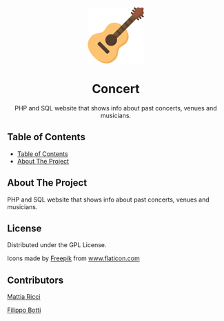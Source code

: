 <!-- PROJECT LOGO -->
  <br />
    <p align="center">
    <img src=".\immagini\guitar.png" alt="Logo" width="130" height="130">
  </a>
  <h1 align="center">Concert</h1>
  <p align="center">
    PHP and SQL website that shows info about past concerts, venues and musicians.
  </p>
  
  <!-- TABLE OF CONTENTS -->
  ## Table of Contents
  
  - [Table of Contents](#table-of-contents)
  - [About The Project](#about-the-project)

## About The Project

PHP and SQL website that shows info about past concerts, venues and musicians.

## License

Distributed under the GPL License.

<div>Icons made by <a href="https://www.flaticon.com/authors/freepik" title="Freepik">Freepik</a> from <a href="https://www.flaticon.com/" 
title="Flaticon"> www.flaticon.com</a></div>

<!-- CONTRIBUTORS -->

## Contributors

[Mattia Ricci](https://github.com/tiaringhio)

[Filippo Botti](https://github.com/FilippoBotti)
